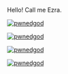 Hello! Call me Ezra.

<p>
    <a href="https://github.com/anuraghazra/github-readme-stats">
        <img src="https://github-readme-stats.inspw.com/api?username=pwnedgod&show_icons=true&theme=dracula" alt="pwnedgod" />
    </a>
</p>

<p>
    <a href="https://github.com/ryo-ma/github-profile-trophy">
        <img src="https://github-profile-trophy.vercel.app/?username=pwnedgod&theme=dracula" alt="pwnedgod" />
    </a>
</p>

<p>
    <a href="https://github.com/anuraghazra/github-readme-stats">
        <img src="https://github-readme-streak-stats.herokuapp.com/?user=pwnedgod&theme=dracula" alt="pwnedgod" />
    </a>
</p>

<p>
    <a href="https://github.com/anuraghazra/github-readme-stats">
        <img src="https://github-readme-stats.inspw.com/api/top-langs?username=pwnedgod&show_icons=true&theme=dracula&layout=compact" alt="pwnedgod" />
    </a>
</p>
